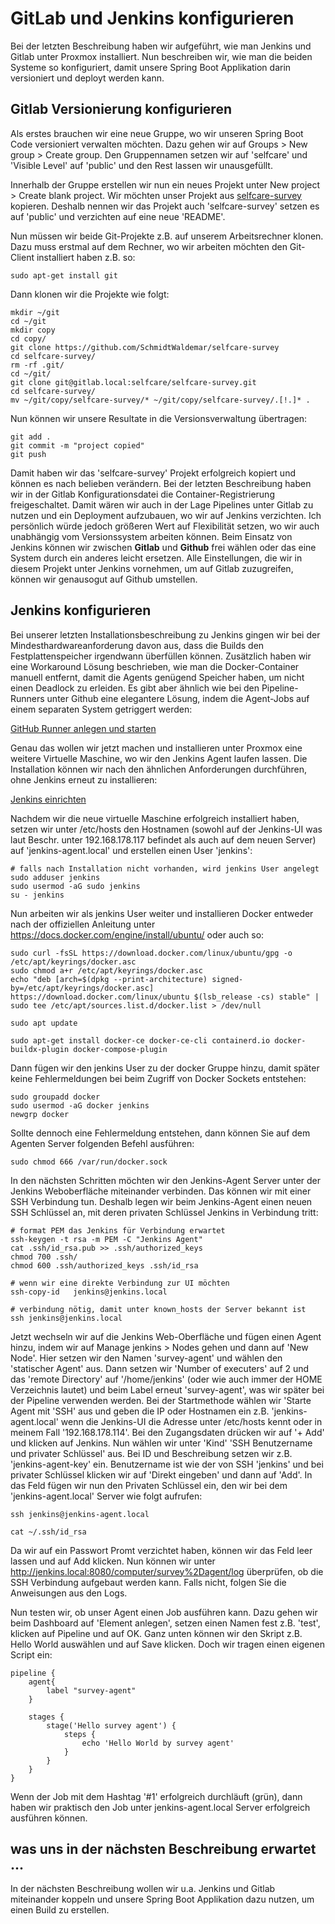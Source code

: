 # GitLab und Jenkins konfigurieren

Bei der letzten Beschreibung haben wir aufgeführt, wie man Jenkins und Gitlab unter Proxmox installiert. Nun beschreiben wir, wie man die beiden Systeme so konfiguriert, damit unsere Spring Boot Applikation darin versioniert und deployt werden kann.

## Gitlab Versionierung konfigurieren

Als erstes brauchen wir eine neue Gruppe, wo wir unseren Spring Boot Code versioniert verwalten möchten. Dazu gehen wir auf Groups > New group > Create group. Den Gruppennamen setzen wir auf 'selfcare' und 'Visible Level' auf 'public' und den Rest lassen wir unausgefüllt.

Innerhalb der Gruppe erstellen wir nun ein neues Projekt unter New project > Create blank project. Wir möchten unser Projekt aus <a href="https://github.com/SchmidtWaldemar/selfcare-survey" target=_blank>selfcare-survey</a> kopieren. Deshalb nennen wir das Projekt auch 'selfcare-survey' setzen es auf 'public' und verzichten auf eine neue 'README'.

Nun müssen wir beide Git-Projekte z.B. auf unserem Arbeitsrechner klonen. Dazu muss erstmal auf dem Rechner, wo wir arbeiten möchten den Git-Client installiert haben z.B. so:

```
sudo apt-get install git
```

Dann klonen wir die Projekte wie folgt:

```
mkdir ~/git
cd ~/git
mkdir copy
cd copy/
git clone https://github.com/SchmidtWaldemar/selfcare-survey
cd selfcare-survey/
rm -rf .git/
cd ~/git/
git clone git@gitlab.local:selfcare/selfcare-survey.git
cd selfcare-survey/
mv ~/git/copy/selfcare-survey/* ~/git/copy/selfcare-survey/.[!.]* .
```

Nun können wir unsere Resultate in die Versionsverwaltung übertragen:

```
git add .
git commit -m "project copied"
git push
```

Damit haben wir das 'selfcare-survey' Projekt erfolgreich kopiert und können es nach belieben verändern.
Bei der letzten Beschreibung haben wir in der Gitlab Konfigurationsdatei die Container-Registrierung freigeschaltet. Damit wären wir auch in der Lage Pipelines unter Gitlab zu nutzen und ein Deployment aufzubauen, wo wir auf Jenkins verzichten. Ich persönlich würde jedoch größeren Wert auf Flexibilität setzen, wo wir auch unabhängig vom Versionssystem arbeiten können. Beim Einsatz von Jenkins können wir zwischen <b>Gitlab</b> und <b>Github</b> frei wählen oder das eine System durch ein anderes leicht ersetzen. Alle Einstellungen, die wir in diesem Projekt unter Jenkins vornehmen, um auf Gitlab zuzugreifen, können wir genausogut auf Github umstellen.

## Jenkins konfigurieren

Bei unserer letzten Installationsbeschreibung zu Jenkins gingen wir bei der Mindesthardwareanforderung davon aus, dass die Builds den Festplattenspeicher irgendwann überfüllen können. Zusätzlich haben wir eine Workaround Lösung beschrieben, wie man die Docker-Container manuell entfernt, damit die Agents genügend Speicher haben, um nicht einen Deadlock zu erleiden. 
Es gibt aber ähnlich wie bei den Pipeline-Runners unter Github eine elegantere Lösung, indem die Agent-Jobs auf einem separaten System getriggert werden:

[GitHub Runner anlegen und starten](https://github.com/SchmidtWaldemar/selfcare-management/blob/main/additional_infos/08_CI-CD_Pipelines.md#github-runner-anlegen-und-starten)

Genau das wollen wir jetzt machen und installieren unter Proxmox eine weitere Virtuelle Maschine, wo wir den Jenkins Agent laufen lassen. Die Installation können wir nach den ähnlichen Anforderungen durchführen, ohne Jenkins erneut zu installieren:

[Jenkins einrichten](https://github.com/SchmidtWaldemar/selfcare-survey/blob/main/additional_infos/02_server_construction.md#jenkins-einrichten)

Nachdem wir die neue virtuelle Maschine erfolgreich installiert haben, setzen wir unter /etc/hosts den Hostnamen (sowohl auf der Jenkins-UI was laut Beschr. unter 192.168.178.117 befindet als auch auf dem neuen Server) auf 'jenkins-agent.local' und erstellen einen User 'jenkins':

```
# falls nach Installation nicht vorhanden, wird jenkins User angelegt
sudo adduser jenkins
sudo usermod -aG sudo jenkins
su - jenkins
```

Nun arbeiten wir als jenkins User weiter und installieren Docker entweder nach der offiziellen Anleitung unter https://docs.docker.com/engine/install/ubuntu/ oder auch so:

```
sudo curl -fsSL https://download.docker.com/linux/ubuntu/gpg -o /etc/apt/keyrings/docker.asc
sudo chmod a+r /etc/apt/keyrings/docker.asc
echo "deb [arch=$(dpkg --print-architecture) signed-by=/etc/apt/keyrings/docker.asc] https://download.docker.com/linux/ubuntu $(lsb_release -cs) stable" | sudo tee /etc/apt/sources.list.d/docker.list > /dev/null

sudo apt update

sudo apt-get install docker-ce docker-ce-cli containerd.io docker-buildx-plugin docker-compose-plugin
```

Dann fügen wir den jenkins User zu der docker Gruppe hinzu, damit später keine Fehlermeldungen bei beim Zugriff von Docker Sockets entstehen:

```
sudo groupadd docker
sudo usermod -aG docker jenkins
newgrp docker
```

Sollte dennoch eine Fehlermeldung entstehen, dann können Sie auf dem Agenten Server folgenden Befehl ausführen:

```
sudo chmod 666 /var/run/docker.sock
```

In den nächsten Schritten möchten wir den Jenkins-Agent Server unter der Jenkins Weboberfläche miteinander verbinden. Das können wir mit einer SSH Verbindung tun. Deshalb legen wir beim Jenkins-Agent einen neuen SSH Schlüssel an, mit deren privaten Schlüssel Jenkins in Verbindung tritt:

```
# format PEM das Jenkins für Verbindung erwartet
ssh-keygen -t rsa -m PEM -C "Jenkins Agent"
cat .ssh/id_rsa.pub >> .ssh/authorized_keys
chmod 700 .ssh/
chmod 600 .ssh/authorized_keys .ssh/id_rsa

# wenn wir eine direkte Verbindung zur UI möchten
ssh-copy-id   jenkins@jenkins.local

# verbindung nötig, damit unter known_hosts der Server bekannt ist
ssh jenkins@jenkins.local
```

Jetzt wechseln wir auf die Jenkins Web-Oberfläche und fügen einen Agent hinzu, indem wir auf Manage jenkins > Nodes gehen und dann auf 'New Node'. Hier setzen wir den Namen 'survey-agent' und wählen den 'statischer Agent' aus. Dann setzen wir 'Number of executers' auf 2 und das 'remote Directory' auf '/home/jenkins' (oder wie auch immer der HOME Verzeichnis lautet) und beim Label erneut 'survey-agent', was wir später bei der Pipeline verwenden werden.
Bei der Startmethode wählen wir 'Starte Agent mit 'SSH' aus und geben die IP oder Hostnamen ein z.B. 'jenkins-agent.local' wenn die Jenkins-UI die Adresse unter /etc/hosts kennt oder in meinem Fall '192.168.178.114'.
Bei den Zugangsdaten drücken wir auf '+ Add' und klicken auf Jenkins. Nun wählen wir unter 'Kind' 'SSH Benutzername und privater Schlüssel' aus. Bei ID und Beschreibung setzen wir z.B. 'jenkins-agent-key' ein. Benutzername ist wie der von SSH 'jenkins' und bei privater Schlüssel klicken wir auf 'Direkt eingeben' und dann auf 'Add'. In das Feld fügen wir nun den Privaten Schlüssel ein, den wir bei dem 'jenkins-agent.local' Server wie folgt aufrufen:

```
ssh jenkins@jenkins-agent.local

cat ~/.ssh/id_rsa
```

Da wir auf ein Passwort Promt verzichtet haben, können wir das Feld leer lassen und auf Add klicken. Nun können wir unter http://jenkins.local:8080/computer/survey%2Dagent/log überprüfen, ob die SSH Verbindung aufgebaut werden kann. Falls nicht, folgen Sie die Anweisungen aus den Logs.

Nun testen wir, ob unser Agent einen Job ausführen kann. Dazu gehen wir beim Dashboard auf 'Element anlegen', setzen einen Namen fest z.B. 'test', klicken auf Pipeline und auf OK. Ganz unten können wir den Skript z.B. Hello World auswählen und auf Save klicken. Doch wir tragen einen eigenen Script ein:

```
pipeline {
    agent{
        label "survey-agent"
    }

    stages {
        stage('Hello survey agent') {
            steps {
                echo 'Hello World by survey agent'
            }
        }
    }
}
```

Wenn der Job mit dem Hashtag '#1' erfolgreich durchläuft (grün), dann haben wir praktisch den Job unter jenkins-agent.local Server erfolgreich ausführen können.

## was uns in der nächsten Beschreibung erwartet ...

In der nächsten Beschreibung wollen wir u.a. Jenkins und Gitlab miteinander koppeln und unsere Spring Boot Applikation dazu nutzen, um einen Build zu erstellen.
